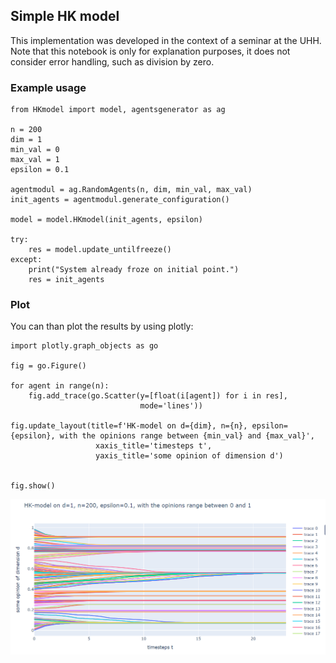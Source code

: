 ## Simple HK model

This implementation was developed in the context of a seminar at the UHH.
Note that this notebook is only for explanation purposes, it does not consider error handling, such as division by zero.

### Example usage
```
from HKmodel import model, agentsgenerator as ag

n = 200
dim = 1
min_val = 0
max_val = 1
epsilon = 0.1

agentmodul = ag.RandomAgents(n, dim, min_val, max_val) 
init_agents = agentmodul.generate_configuration()

model = model.HKmodel(init_agents, epsilon)

try:
    res = model.update_untilfreeze()
except: 
    print("System already froze on initial point.")
    res = init_agents
```

### Plot
You can than plot the results by using plotly:

```
import plotly.graph_objects as go

fig = go.Figure()

for agent in range(n):
    fig.add_trace(go.Scatter(y=[float(i[agent]) for i in res], 
                             mode='lines'))

fig.update_layout(title=f'HK-model on d={dim}, n={n}, epsilon={epsilon}, with the opinions range between {min_val} and {max_val}',
                   xaxis_title='timesteps t',
                   yaxis_title='some opinion of dimension d')

    
fig.show()
```
![exampleplot](/img/exampleplot.PNG "example plot")